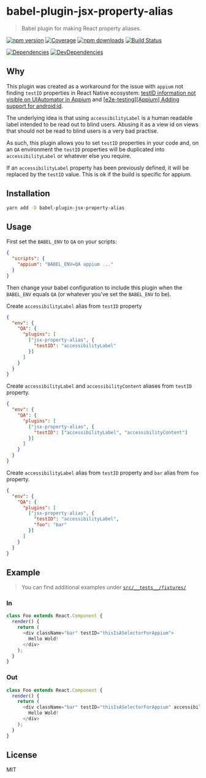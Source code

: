 # babel-plugin-jsx-property-alias

> Babel plugin for making React property aliases.

[![npm version](https://img.shields.io/npm/v/babel-plugin-jsx-property-alias.svg?style=flat-square)](https://www.npmjs.com/package/babel-plugin-jsx-property-alias)
[![Coverage](https://codecov.io/gh/jribeiro/babel-plugin-jsx-property-alias/branch/master/graph/badge.svg)](https://codecov.io/gh/jribeiro/babel-plugin-jsx-property-alias)
[![npm downloads](https://img.shields.io/npm/dm/babel-plugin-jsx-property-alias.svg?style=flat-square)](https://www.npmjs.com/package/babel-plugin-jsx-property-alias)
[![Build Status](https://travis-ci.org/jribeiro/babel-plugin-jsx-property-alias.svg?branch=master)](https://travis-ci.org/jribeiro/babel-plugin-jsx-property-alias)

[![Dependencies](https://img.shields.io/david/jribeiro/babel-plugin-jsx-property-alias.svg?style=flat-square)](https://david-dm.org/jribeiro/babel-plugin-jsx-property-alias)
[![DevDependencies](https://img.shields.io/david/dev/jribeiro/babel-plugin-jsx-property-alias.svg?style=flat-square)](https://david-dm.org/jribeiro/babel-plugin-jsx-property-alias#info=devDependencies&view=list)

## Why

This plugin was created as a workaround for the issue with `appium` not finding `testID` properties in React Native ecosystem: [testID information not visible on UIAutomator in Appium](https://github.com/facebook/react-native/issues/7135) and [[e2e-testing][Appium] Adding support for android:id](https://github.com/facebook/react-native/pull/9942).

The underlying idea is that using `accessibilityLabel` is a human readable label intended to be read out to blind users. Abusing it as a view id on views that should not be read to blind users is a very bad practise.

As such, this plugin allows you to set `testID` properties in your code and, on an `QA` environment the `testID` properties will be duplicated into `accessibilityLabel` or whatever else you require.

If an `accessibilityLabel` property has been previously defined, it will be replaced by the `testID` value. This is ok if the build is specific for appium.

## Installation

```sh
yarn add -D babel-plugin-jsx-property-alias
```

## Usage

First set the `BABEL_ENV` to `QA` on your scripts:

```json
{
  "scripts": {
    "appium": "BABEL_ENV=QA appium ..."
  }
}
```

Then change your babel configuration to include this plugin when the `BABEL_ENV` equals `QA` (or whatever you've set the `BABEL_ENV` to be).

Create `accessibilityLabel` alias from `testID` property

```json
{
  "env": {
    "QA": {
      "plugins": [
        ["jsx-property-alias", {
          "testID": "accessibilityLabel"
        }]
      ]
    }
  }
}
```

Create `accessibilityLabel` and `accessibilityContent` aliases from `testID` property.

```json
{
  "env": {
    "QA": {
      "plugins": [
        ["jsx-property-alias", {
          "testID": ["accessibilityLabel", "accessibilityContent"]
        }]
      ]
    }
  }
}
```

Create `accessibilityLabel` alias from `testID` property and `bar` alias from `foo` property.

```json
{
  "env": {
    "QA": {
      "plugins": [
        ["jsx-property-alias", {
          "testID": "accessibilityLabel",
          "foo": "bar"
        }]
      ]
    }
  }
}
```

## Example

> You can find additional examples under [`src/__tests__/fixtures/`](./src/__tests__/fixtures/)

### In

```js
class Foo extends React.Component {
  render() {
    return (
      <div className="bar" testID="thisIsASelectorForAppium">
        Hello Wold!
      </div>
    );
  }
}
```

### Out

```js
class Foo extends React.Component {
  render() {
    return (
      <div className="bar" testID="thisIsASelectorForAppium" accessibilityLabel="thisIsASelectorForAppium">
        Hello Wold!
      </div>
    );
  }
}
```

## License

MIT
